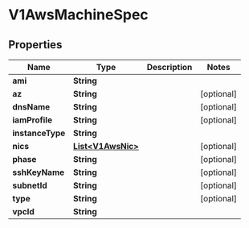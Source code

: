 # V1AwsMachineSpec

## Properties
Name | Type | Description | Notes
------------ | ------------- | ------------- | -------------
**ami** | **String** |  | 
**az** | **String** |  |  [optional]
**dnsName** | **String** |  |  [optional]
**iamProfile** | **String** |  |  [optional]
**instanceType** | **String** |  | 
**nics** | [**List&lt;V1AwsNic&gt;**](V1AwsNic.md) |  |  [optional]
**phase** | **String** |  |  [optional]
**sshKeyName** | **String** |  |  [optional]
**subnetId** | **String** |  |  [optional]
**type** | **String** |  |  [optional]
**vpcId** | **String** |  | 
